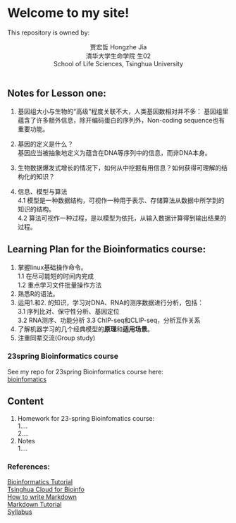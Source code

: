 # Welcome to my site!


This repository is owned by:  
<center>
贾宏哲 Hongzhe Jia<br>
清华大学生命学院 生02<br>
School of Life Sciences, Tsinghua University<br>
</center><br>


<!--
## **Week1 homework is in: [Week1_homework](https://hexadra.github.io/bioinfo/Week1_homework.html)**  
-->

## Notes for Lesson one:  
1. 基因组大小与生物的“高级”程度关联不大，人类基因数相对并不多：
	基因组里蕴含了许多额外信息，除开编码蛋白的序列外，Non-coding sequence也有重要功能。      
3. 基因的定义是什么？    
    基因应当被抽象地定义为蕴含在DNA等序列中的信息，而非DNA本身。    
       
3. 生物数据爆发式增长的情况下，如何从中挖掘有用信息？如何获得可理解的结构化的知识？        
4. 信息、模型与算法       
	4.1 模型是一种数据结构，可视作一种用于表示、存储算法从数据中所学到的知识的结构。        
	4.2 算法可视作一种过程，是以模型为依托，从输入数据计算得到输出结果的过程。          
    
    
## Learning Plan for the Bioinformatics course:   
1. 掌握linux基础操作命令。    
	1.1 在尽可能短的时间内完成    
	1.2 重点学习文件批量操作方法     
2. 熟悉R的语法。   
3. 运用1.和2. 的知识，学习对DNA、RNA的测序数据进行分析，包括：    
	3.1 序列比对、保守性分析、基因定位    
	3.2 RNA测序、功能分析
	3.3 ChIP-seq和CLIP-seq，分析互作关系   
4. 了解机器学习的几个经典模型的**原理**和**适用场景**。   
5. 注重同辈交流(Group study)    



### 23spring Bioinformatics course      
See my repo for 23spring Bioinformatics course here:    
[bioinfomatics](https://github.com/Hexadra/bioinfo)     


 
## Content    
1. Homework for 23-spring Bioinfomatics course:      
	1....<!--[Week1_homework](https://hexadra.github.io/bioinfo/Week1_homework.html)-->     
	2....     
2. Notes    
	1....    
  
<!--
And this is a panda:  
![pandas](htps://wallpapertag.com/wallpaper/full/c/e/5/230888-cute-tumblr-wallpapers-2560x1600-for-android-tablet.jpg "panda")
-->
    
    
### References:       
[Bioinformatics Tutorial](https://book.ncrnalab.org/teaching/)      
[Tsinghua Cloud for Bioinfo](https://cloud.tsinghua.edu.cn/d/dcbb0944631a4291b34c/?p=%2F&mode=list)      
[How to write Markdown](https://github.com/adam-p/markdown-here/wiki/Markdown-Cheatsheet)     
[Markdown Tutorial](https://markdown.com.cn/basic-syntax/)      
[Syllabus](https://app.yinxiang.com/fx/48420550-8f51-49a6-b404-0cc7e810ab4c)      
